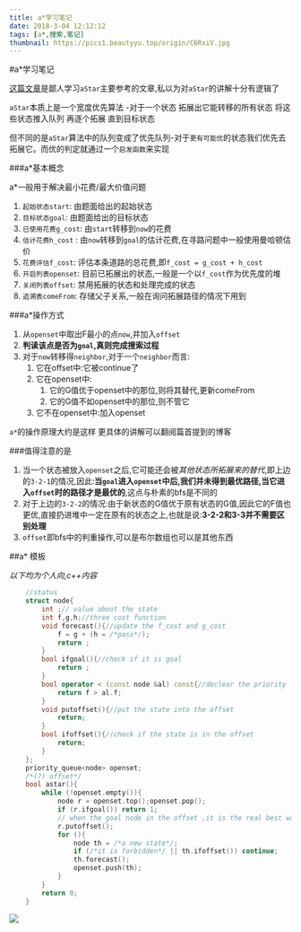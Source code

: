 ```yaml
---
title: a*学习笔记
date: 2018-3-04 12:12:12
tags: [a*,搜索,笔记]
thumbnail: https://pics1.beautyyu.top/origin/C6RxiV.jpg
---
```




#a*学习笔记

[这篇文章](https://www.jianshu.com/p/8905d4927d5f)是鄙人学习`aStar`主要参考的文章,私以为对`aStar`的讲解十分有逻辑了

`aStar`本质上是一个宽度优先算法 -对于一个状态 拓展出它能转移的所有状态 将这些状态推入队列 再逐个拓展 直到目标状态

但不同的是`aStar`算法中的队列变成了优先队列-对于`更有可能优`的状态我们优先去拓展它。而优的判定就通过一个`启发函数`来实现

###a*基本概念

a*一般用于解决最小花费/最大价值问题

1. `起始状态start`: 由题面给出的起始状态
2. `目标状态goal`: 由题面给出的目标状态
3. `已使用花费g_cost`: 由`start`转移到`now`的花费
4. `估计花费h_cost` : 由`now`转移到`goal`的估计花费,在寻路问题中一般使用曼哈顿估价
5. `花费评估f_cost`: 评估本条道路的总花费,即`f_cost = g_cost + h_cost`
6. `开启列表openset`: 目前已拓展出的状态,一般是一个以`f_cost`作为优先度的堆
7. `关闭列表offset`: 禁用拓展的状态和处理完成的状态
8. `追溯表comeFrom`: 存储父子关系,一般在询问拓展路径的情况下用到

###a*操作方式

1. 从`openset`中取出F最小的点`now`,并加入`offset`
2. **判读该点是否为`goal`,真则完成搜索过程**
3. 对于`now`转移得`neighbor`,对于一个`neighbor`而言:
    1. 它在offset中:它被continue了
    2. 它在openset中:
        1. 它的G值优于openset中的那位,则将其替代,更新comeFrom
        2. 它的G值不如openset中的那位,则不管它
    3. 它不在openset中:加入openset

`a*`的操作原理大约是这样 更具体的讲解可以翻阅篇首提到的博客

###值得注意的是

1. 当一个状态被放入`openset`之后,它可能还会被*其他状态所拓展来的替代*,即上边的`3-2-1`的情况,因此:**当`goal`进入`openset`中后,我们并未得到最优路径,当它进入`offset`时的路径才是最优的**,这点与朴素的bfs是不同的
2. 对于上边的`3-2-2`的情况:由于新状态的G值优于原有状态的G值,因此它的F值也更优,直接扔进堆中一定在原有的状态之上,也就是说:**3-2-2和3-3并不需要区别处理**
3. `offset`即bfs中的判重操作,可以是布尔数组也可以是其他东西

##a* 模板

*以下均为个人向,c++内容*

```c++
    //status
    struct node{
        int ;// value about the state
        int f,g,h;//three cost function
        void forecast(){//update the f_cost and g_cost
            f = g + (h = /*pass*/);
            return ;
        }
        bool ifgoal(){//check if it is goal
            return ;
        }
        bool operator < (const node &al) const{//declear the priority
            return f > al.f;
        }
        void putoffset(){//put the state into the offset
            return;
        }
        bool ifoffset(){//check if the state is in the offset
            return;
        }
    };
    priority_queue<node> openset;
    /*(?) offset*/
    bool astar(){
        while (!openset.empty()){
            node r = openset.top();openset.pop();
            if (r.ifgoal()) return 1;
            // when the goal node in the offset ,it is the real best way;
            r.putoffset();
            for (){
                node th = /*a new state*/;
                if (/*it is forbidden*/ || th.ifoffset()) continue;
                th.forecast();
                openset.push(th);
            }
        }
        return 0;
    }
```

![](https://pics1.beautyyu.top/origin/C6RxiV.jpg)